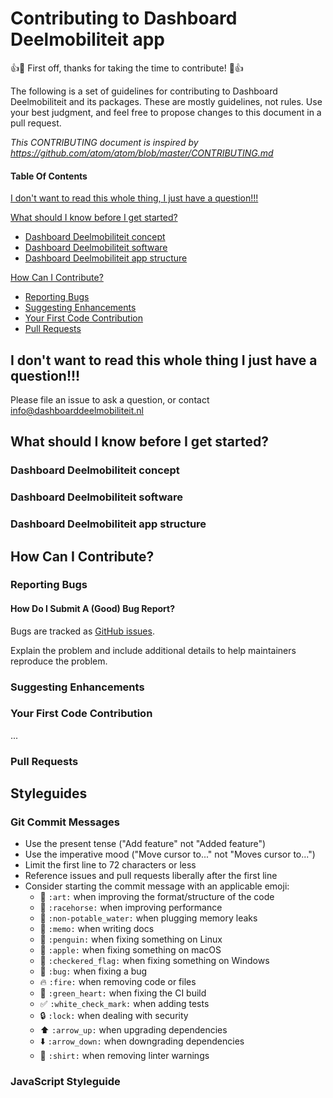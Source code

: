 # Contributing to Dashboard Deelmobiliteit app

:+1::tada: First off, thanks for taking the time to contribute! :tada::+1:

The following is a set of guidelines for contributing to Dashboard Deelmobiliteit and its packages. These are mostly guidelines, not rules. Use your best judgment, and feel free to propose changes to this document in a pull request.

_This CONTRIBUTING document is inspired by https://github.com/atom/atom/blob/master/CONTRIBUTING.md_

#### Table Of Contents

[I don't want to read this whole thing, I just have a question!!!](#i-dont-want-to-read-this-whole-thing-i-just-have-a-question)

[What should I know before I get started?](#what-should-i-know-before-i-get-started)
  * [Dashboard Deelmobiliteit concept](#dashboard-deelmobiliteit-concept)
  * [Dashboard Deelmobiliteit software](#dashboard-deelmobiliteit-software)
  * [Dashboard Deelmobiliteit app structure](#dashboard-deelmobiliteit-app-structure)

[How Can I Contribute?](#how-can-i-contribute)
  * [Reporting Bugs](#reporting-bugs)
  * [Suggesting Enhancements](#suggesting-enhancements)
  * [Your First Code Contribution](#your-first-code-contribution)
  * [Pull Requests](#pull-requests)

## I don't want to read this whole thing I just have a question!!!

Please file an issue to ask a question, or contact info@dashboarddeelmobiliteit.nl

## What should I know before I get started?

### Dashboard Deelmobiliteit concept
### Dashboard Deelmobiliteit software
### Dashboard Deelmobiliteit app structure

## How Can I Contribute?

### Reporting Bugs
#### How Do I Submit A (Good) Bug Report?

Bugs are tracked as [GitHub issues](https://guides.github.com/features/issues/).

Explain the problem and include additional details to help maintainers reproduce the problem.

### Suggesting Enhancements

### Your First Code Contribution

...

### Pull Requests

## Styleguides

### Git Commit Messages

* Use the present tense ("Add feature" not "Added feature")
* Use the imperative mood ("Move cursor to..." not "Moves cursor to...")
* Limit the first line to 72 characters or less
* Reference issues and pull requests liberally after the first line
* Consider starting the commit message with an applicable emoji:
    * :art: `:art:` when improving the format/structure of the code
    * :racehorse: `:racehorse:` when improving performance
    * :non-potable_water: `:non-potable_water:` when plugging memory leaks
    * :memo: `:memo:` when writing docs
    * :penguin: `:penguin:` when fixing something on Linux
    * :apple: `:apple:` when fixing something on macOS
    * :checkered_flag: `:checkered_flag:` when fixing something on Windows
    * :bug: `:bug:` when fixing a bug
    * :fire: `:fire:` when removing code or files
    * :green_heart: `:green_heart:` when fixing the CI build
    * :white_check_mark: `:white_check_mark:` when adding tests
    * :lock: `:lock:` when dealing with security
    * :arrow_up: `:arrow_up:` when upgrading dependencies
    * :arrow_down: `:arrow_down:` when downgrading dependencies
    * :shirt: `:shirt:` when removing linter warnings

### JavaScript Styleguide
